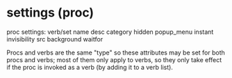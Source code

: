 # settings (proc)


proc settings:
    verb/set
      name
      desc
      category
      hidden
      popup_menu
      instant
      invisibility
      src
      background
      waitfor


Procs and verbs are the same \"type\" so these attributes may
be set for both procs and verbs; most of them only apply to verbs, so
they only take effect if the proc is invoked as a verb (by adding it to
a verb list).

